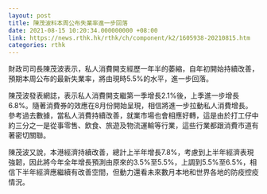 ```yaml
---
layout: post
title: 陳茂波料本周公布失業率進一步回落
date: 2021-08-15 10:20:34.000000000 +08:00
link: https://news.rthk.hk/rthk/ch/component/k2/1605938-20210815.htm
categories: rthk
---
```


財政司司長陳茂波表示，私人消費開支經歷一年半的萎縮，自年初開始持續改善，預期本周公布的最新失業率，將由現時5.5%的水平，進一步回落。

陳茂波發表網誌，表示私人消費開支繼第一季增長2.1%後，上季進一步增長6.8%。隨著消費券的效應在8月份開始呈現，相信將進一步拉動私人消費增長。參考過去數據，當私人消費持續改善，就業市場也會相應好轉，這是由於打工仔中約三分之一是從事零售、飲食、旅遊及物流運輸等行業，這些行業都跟消費市道有著密切關聯。

陳茂波又說，本港經濟持續改善，總計上半年增長7.8%，考慮到上半年經濟表現強韌，因此將今年全年增長預測由原來的3.5%至5.5%，上調到5.5%至6.5%，相信下半年經濟應繼續有改善空間，但動力還看未來數月本地和世界各地的防疫控疫情況。
